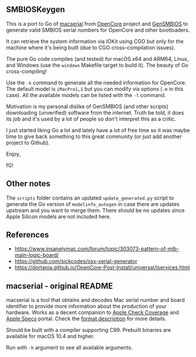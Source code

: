 ## SMBIOSKeygen

This is a port to Go of [macserial](https://github.com/acidanthera/OpenCorePkg/tree/master/Utilities/macserial) from [OpenCore](https://github.com/acidanthera/OpenCorePkg) project and [GenSMBIOS](https://github.com/corpnewt/GenSMBIOS) to generate valid SMBIOS serial numbers for OpenCore and other bootloaders.

It can retrieve the system information via IOKit using CGO but only for the machine where it's being built (due to CGO cross-compilation issues).

The pure Go code compiles (and tested) for macOS x64 and ARM64, Linux, and Windows (use the `windows` Makefile target to build it). The beauty of Go cross-compiling!

Use the `-k` command to generate all the needed information for OpenCore. The default model is `iMacPro1,1` but you can modify via options (`-m` in this case). All the available models can be listed with the `-l` command.

Motivation is my personal dislike of GenSMBIOS (and other scripts) downloading (unverified) software from the internet. Truth be told, it does its job and it's used by a lot of people so don't interpret this as a critic.

I just started liking Go a lot and lately have a lot of free time so it was maybe time to give back something to this great community (or just add another project to Github).

Enjoy,

fG!

## Other notes

The `scripts` folder contains an updated `update_generated.py` script to generate the Go version of `modelinfo_autogen` in case there are updates upstream and you want to merge them. There should be no updates since Apple Silicon models are not included here.

## References

- https://www.insanelymac.com/forum/topic/303073-pattern-of-mlb-main-logic-board/
- https://github.com/sickcodes/osx-serial-generator
- https://dortania.github.io/OpenCore-Post-Install/universal/iservices.html

## macserial - original README

macserial is a tool that obtains and decodes Mac serial number and board identifier to provide more information about the production of your hardware. Works as a decent companion to [Apple Check Coverage](https://checkcoverage.apple.com) and [Apple Specs](http://support-sp.apple.com/sp/index?page=cpuspec&cc=HTD5) portal. Check the [format description](https://github.com/acidanthera/OpenCorePkg/blob/master/Utilities/macserial/FORMAT.md) for more details.

Should be built with a compiler supporting C99. Prebuilt binaries are available for macOS 10.4 and higher.

Run with `-h` argument to see all available arguments.
